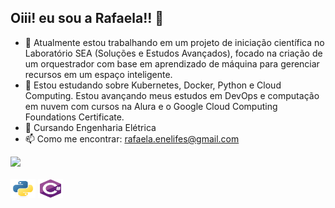 ## Oiii! eu sou a Rafaela!! 👋

- 🔭 Atualmente estou trabalhando em um projeto de iniciação científica no Laboratório SEA (Soluções e Estudos Avançados), focado na criação de um orquestrador com base em aprendizado de máquina para gerenciar recursos em um espaço inteligente.
- 🌱 Estou estudando sobre Kubernetes, Docker, Python e Cloud Computing. Estou avançando meus estudos em DevOps e computação em nuvem com cursos na Alura e o Google Cloud Computing Foundations Certificate.
- 📖 Cursando Engenharia Elétrica 
- 📫 Como me encontrar: rafaela.enelifes@gmail.com

<div>
  <a href-"https://github.com/Rafaela-Crise">
  <img width="42%" src="https://github-readme-stats.vercel.app/api?username=Rafaela-Crise&show_icons=true&theme=dracula&include_all_commits=true&count_private=true"/>
</div>

<div style="display: inline_block"><br>
  <img align="center" alt="Rafa-Python" height="30" width="40" src="https://raw.githubusercontent.com/devicons/devicon/master/icons/python/python-original.svg">
  <img align="center" alt="Rafa-Csharp" height="30" width="40" src="https://raw.githubusercontent.com/devicons/devicon/master/icons/csharp/csharp-original.svg">
</div>

##
